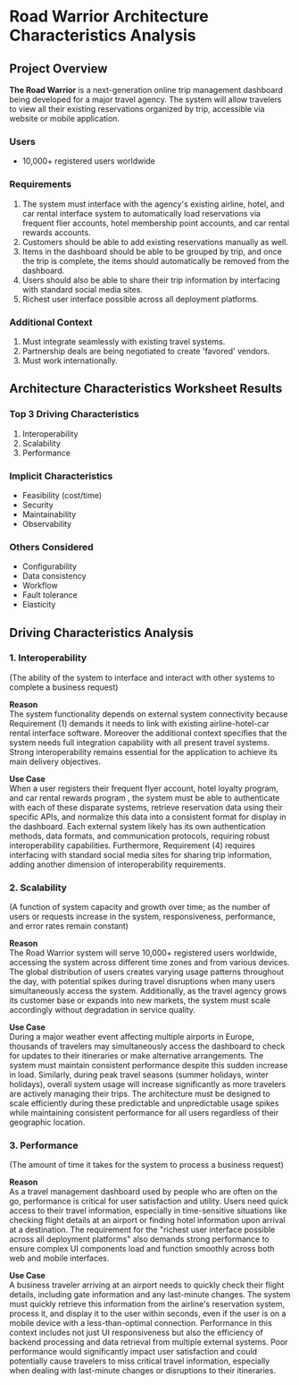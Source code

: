# Road Warrior Architecture Characteristics Analysis

## Project Overview
**The Road Warrior** is a next-generation online trip management dashboard being developed for a major travel agency. The system will allow travelers to view all their existing reservations organized by trip, accessible via website or mobile application.

### Users
- 10,000+ registered users worldwide

### Requirements
1. The system must interface with the agency's existing airline, hotel, and car rental interface system to automatically load reservations via frequent flier accounts, hotel membership point accounts, and car rental rewards accounts.
2. Customers should be able to add existing reservations manually as well.
3. Items in the dashboard should be able to be grouped by trip, and once the trip is complete, the items should automatically be removed from the dashboard.
4. Users should also be able to share their trip information by interfacing with standard social media sites.
5. Richest user interface possible across all deployment platforms.

### Additional Context
1. Must integrate seamlessly with existing travel systems.
2. Partnership deals are being negotiated to create 'favored' vendors.
3. Must work internationally.

## Architecture Characteristics Worksheet Results

### Top 3 Driving Characteristics
1. Interoperability
2. Scalability
3. Performance

### Implicit Characteristics
- Feasibility (cost/time)
- Security
- Maintainability
- Observability

### Others Considered
- Configurability
- Data consistency
- Workflow
- Fault tolerance
- Elasticity

## Driving Characteristics Analysis

### 1. Interoperability
(The ability of the system to interface and interact with other systems to complete a business request)

**Reason**  
The system functionality depends on external system connectivity because Requirement (1) demands it needs to link with existing airline-hotel-car rental interface software. Moreover the additional context specifies that the system needs full integration capability with all present travel systems. Strong interoperability remains essential for the application to achieve its main delivery objectives.

**Use Case**  
When a user registers their frequent flyer account, hotel loyalty program, and car rental rewards program , the system must be able to authenticate with each of these disparate systems, retrieve reservation data using their specific APIs, and normalize this data into a consistent format for display in the dashboard. Each external system likely has its own authentication methods, data formats, and communication protocols, requiring robust interoperability capabilities. Furthermore, Requirement (4) requires interfacing with standard social media sites for sharing trip information, adding another dimension of interoperability requirements.

### 2. Scalability
(A function of system capacity and growth over time; as the number of users or requests increase in the system, responsiveness, performance, and error rates remain constant)

**Reason**  
The Road Warrior system will serve 10,000+ registered users worldwide, accessing the system across different time zones and from various devices. The global distribution of users creates varying usage patterns throughout the day, with potential spikes during travel disruptions when many users simultaneously access the system. Additionally, as the travel agency grows its customer base or expands into new markets, the system must scale accordingly without degradation in service quality.

**Use Case**  
During a major weather event affecting multiple airports in Europe, thousands of travelers may simultaneously access the dashboard to check for updates to their itineraries or make alternative arrangements. The system must maintain consistent performance despite this sudden increase in load. Similarly, during peak travel seasons (summer holidays, winter holidays), overall system usage will increase significantly as more travelers are actively managing their trips. The architecture must be designed to scale efficiently during these predictable and unpredictable usage spikes while maintaining consistent performance for all users regardless of their geographic location.

### 3. Performance
(The amount of time it takes for the system to process a business request)

**Reason**  
As a travel management dashboard used by people who are often on the go, performance is critical for user satisfaction and utility. Users need quick access to their travel information, especially in time-sensitive situations like checking flight details at an airport or finding hotel information upon arrival at a destination. The requirement for the "richest user interface possible across all deployment platforms" also demands strong performance to ensure complex UI components load and function smoothly across both web and mobile interfaces.

**Use Case**  
A business traveler arriving at an airport needs to quickly check their flight details, including gate information and any last-minute changes. The system must quickly retrieve this information from the airline's reservation system, process it, and display it to the user within seconds, even if the user is on a mobile device with a less-than-optimal connection. Performance in this context includes not just UI responsiveness but also the efficiency of backend processing and data retrieval from multiple external systems. Poor performance would significantly impact user satisfaction and could potentially cause travelers to miss critical travel information, especially when dealing with last-minute changes or disruptions to their itineraries.